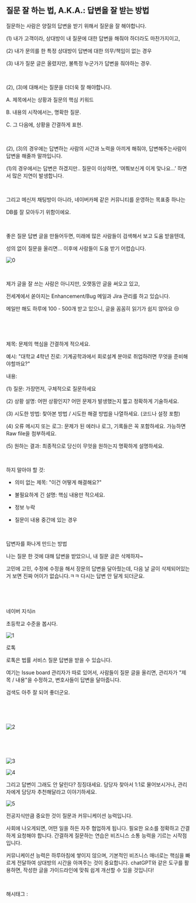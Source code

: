 ## 질문 잘 하는 법, A.K.A.: 답변을 잘 받는 방법

질문하는 사람은 양질의 답변을 받기 위해서 질문을 잘 해야합니다.

(1) 내가 고객이라, 상대방이 내 질문에 대한 답변을 해줘야 하더라도 마찬가지이고,

(2) 내가 문의를 한 특정 상대방이 답변에 대한 의무/책임이 없는 경우

(3) 내가 질문 글은 올렸지만, 불특정 누군가가 답변을 줘야하는 경우.

​

(2), (3)에 대해서는 질문을 더더욱 잘 해야합니다.

A. 제목에서는 상황과 질문의 핵심 키워드

B. 내용의 시작에서는, 명확한 질문.

C. 그 다음에, 상황을 간결하게 표현.

​

(2), (3)의 경우에는 답변하는 사람의 시간과 노력을 아끼게 해줘야, 답변해주는사람이 답변을 해줄까 말까입니다.

(1)의 경우에서는 답변은 하겠지만.. 질문이 이상하면, ‘여쭤보신게 이게 맞나요…’ 하면서 많은 지연이 발생합니다.

​

그리고 메신저 채팅방이 아니라, 네이버카페 같은 커뮤니티를 운영하는 목표중 하나는

DB를 잘 모아두기 위함이에요.

​

좋은 질문 답변 글을 만들어두면, 미래에 많은 사람들이 검색해서 보고 도움 받을텐데,

성의 없이 질문을 올리면... 이후에 사람들이 도움 받기 어렵습니다.

![0](./asset/0.png)

​

제가 글을 잘 쓰는 사람은 아니지만, 오랫동안 글을 써오고 있고,

전세계에서 쏟아지는 Enhancement/Bug 메일과 Jira 관리를 하고 있습니다.

메일만 해도 하루에 100 - 500개 받고 있으니, 글을 꼼꼼히 읽기가 쉽지 않아요 😒

​

​

제목: 문제의 핵심을 간결하게 적으세요.

예시: "대학교 4학년 진로: 기계공학과에서 회로설계 분야로 취업하려면 무엇을 준비해야할까요?"

내용:

(1) 질문: 가장먼저, 구체적으로 질문하세요

(2) 상황 설명: 어떤 상황인지? 어떤 문제가 발생했는지 짧고 정확하게 기술하세요.

(3) 시도한 방법: 찾아본 방법 / 시도한 해결 방법을 나열하세요. (코드나 설정 포함)

(4) 오류 메시지 또는 로그: 문제가 된 에러나 로그, 기록들은 꼭 포함하세요. 가능하면 Raw file을 첨부하세요.

(5) 원하는 결과: 최종적으로 당신이 무엇을 원하는지 명확하게 설명하세요.

​

하지 말아야 할 것:

- 의미 없는 제목: "이건 어떻게 해결해요?"

- 불필요하게 긴 설명: 핵심 내용만 적으세요.

- 정보 누락

- 질문이 내용 중간에 있는 경우

​

답변자를 화나게 만드는 방법

나는 질문 한 것에 대해 답변을 받았으니, 내 질문 글은 삭제하자~

고민에 고민, 수정에 수정을 해서 장문의 답변을 달아줬는데, 다음 날 글이 삭제되어있는거 보면 진짜 어이가 없습니다.ㅋㅋ 다시는 답변 안 달게 되더군요.

​

​

네이버 지식in

초등학교 수준을 봅시다.

![1](./asset/1.png)

로톡

로톡은 법률 서비스 질문 답변을 받을 수 있습니다.

여기는 Issue board 관리자가 따로 있어서, 사람들이 질문 글을 올리면, 관리자가 "제목 / 내용"을 수정하고, 변호사들이 답변을 달아줍니다.

검색도 아주 잘 되어 좋더군요.

​

​

![2](./asset/2.png)

​

​

![3](./asset/3.png)

![4](./asset/4.png)

그리고 답변이 그래도 안 달린다? 징징대세요. 담당자 찾아서 1:1로 물어보시거나, 관리자에게 담당자 추천해달라고 이야기하세요.

![5](./asset/5.png)

전공지식만큼 중요한 것이 질문과 커뮤니케이션 능력입니다.

사회에 나오게되면, 어떤 일을 하든 자주 협업하게 됩니다. 필요한 요소를 정확하고 간결하게 요청해야 합니다. 간결하게 질문하는 연습은 비즈니스 소통 능력을 기르는 시작점입니다.

커뮤니케이션 능력은 하루아침에 쌓이지 않으며, 기본적인 비즈니스 매너로는 핵심을 빠르게 전달하여 상대방의 시간을 아껴주는 것이 중요합니다. chatGPT와 같은 도구를 활용하면, 작성한 글을 가이드라인에 맞춰 쉽게 개선할 수 있을 것입니다!

​

 해시태그 : 